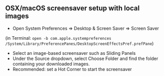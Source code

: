 ## OSX/macOS screensaver setup with local images
 
 - Open System Preferences => Desktop & Screen Saver => Screen Saver
  
(in Terminal: `open -b com.apple.systempreferences /System/Library/PreferencePanes/DesktopScreenEffectsPref.prefPane`)

 - Select an image-based screensaver such as Sliding Panels
 - Under the Source dropdown, select Choose Folder and find the folder containing your downloaded images.   
 - Recommended: set a Hot Corner to start the screensaver